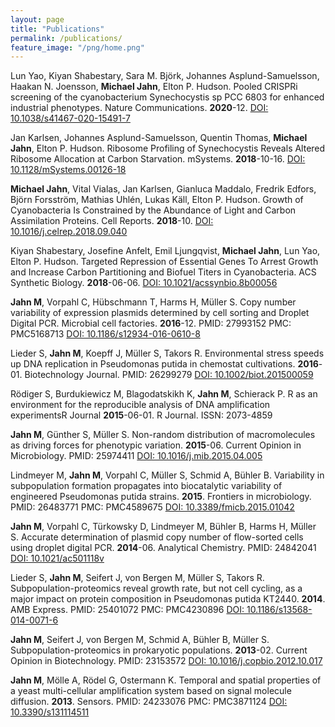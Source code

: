 ```yaml
---
layout: page
title: "Publications"
permalink: /publications/
feature_image: "/png/home.png"
---
```


Lun Yao, Kiyan Shabestary, Sara M. Björk, Johannes Asplund-Samuelsson, Haakan N. Joensson, **Michael Jahn**, Elton P. Hudson.
Pooled CRISPRi screening of the cyanobacterium Synechocystis sp PCC 6803 for enhanced industrial phenotypes. 
Nature Communications. **2020**-12. 
[DOI: 10.1038/s41467-020-15491-7](http://doi.org/10.1038/s41467-020-15491-7)

Jan Karlsen, Johannes Asplund-Samuelsson, Quentin Thomas, **Michael Jahn**, Elton P. Hudson.
Ribosome Profiling of Synechocystis Reveals Altered Ribosome Allocation at Carbon Starvation.
mSystems. **2018**-10-16. 
[DOI: 10.1128/mSystems.00126-18](http://doi.org/10.1128/mSystems.00126-18)

**Michael Jahn**, Vital Vialas, Jan Karlsen, Gianluca Maddalo, Fredrik Edfors, Björn Forsström, Mathias Uhlén, Lukas Käll, Elton P. Hudson.
Growth of Cyanobacteria Is Constrained by the Abundance of Light and Carbon Assimilation Proteins.
Cell Reports. **2018**-10. 
[DOI: 10.1016/j.celrep.2018.09.040](http://doi.org/10.1016/j.celrep.2018.09.040)

Kiyan Shabestary, Josefine Anfelt, Emil Ljungqvist, **Michael Jahn**, Lun Yao, Elton P. Hudson. 
Targeted Repression of Essential Genes To Arrest Growth and Increase Carbon Partitioning and Biofuel Titers in Cyanobacteria. 
ACS Synthetic Biology. **2018**-06-06. 
[DOI: 10.1021/acssynbio.8b00056](http://doi.org/10.1021/acssynbio.8b00056)

**Jahn M**, Vorpahl C, Hübschmann T, Harms H, Müller S.
Copy number variability of expression plasmids determined by cell sorting and Droplet Digital PCR.
Microbial cell factories. **2016**-12. 
PMID: 27993152
PMC: PMC5168713
[DOI: 10.1186/s12934-016-0610-8](http://doi.org/10.1186/s12934-016-0610-8)

Lieder S, **Jahn M**, Koepff J, Müller S, Takors R.
Environmental stress speeds up DNA replication in Pseudomonas putida in chemostat cultivations.
**2016**-01. Biotechnology Journal.
PMID: 26299279
[DOI: 10.1002/biot.201500059](http://doi.org/10.1002/biot.201500059)

Rödiger S, Burdukiewicz M, Blagodatskikh K, **Jahn M**, Schierack P.
R as an environment for the reproducible analysis of DNA amplification experimentsR Journal
**2015**-06-01. R Journal.
ISSN: 2073-4859

**Jahn M**, Günther S, Müller S.
Non-random distribution of macromolecules as driving forces for phenotypic variation.
**2015**-06. Current Opinion in Microbiology.
PMID: 25974411
[DOI: 10.1016/j.mib.2015.04.005](http://doi.org/10.1016/j.mib.2015.04.005)

Lindmeyer M, **Jahn M**, Vorpahl C, Müller S, Schmid A, Bühler B. 
Variability in subpopulation formation propagates into biocatalytic variability of engineered Pseudomonas putida strains.
**2015**. Frontiers in microbiology. 
PMID: 26483771
PMC: PMC4589675
[DOI: 10.3389/fmicb.2015.01042](http://doi.org/10.3389/fmicb.2015.01042)

**Jahn M**, Vorpahl C, Türkowsky D, Lindmeyer M, Bühler B, Harms H, Müller S. 
Accurate determination of plasmid copy number of flow-sorted cells using droplet digital PCR.
**2014**-06. Analytical Chemistry.
PMID: 24842041
[DOI: 10.1021/ac501118v](http://doi.org/10.1021/ac501118v)

Lieder S, **Jahn M**, Seifert J, von Bergen M, Müller S, Takors R. 
Subpopulation-proteomics reveal growth rate, but not cell cycling, as a major impact on protein composition in Pseudomonas putida KT2440.
**2014**. AMB Express. 
PMID: 25401072
PMC: PMC4230896
[DOI: 10.1186/s13568-014-0071-6](http://doi.org/10.1186/s13568-014-0071-6)

**Jahn M**, Seifert J, von Bergen M, Schmid A, Bühler B, Müller S. 
Subpopulation-proteomics in prokaryotic populations.
**2013**-02. Current Opinion in Biotechnology. 
PMID: 23153572
[DOI: 10.1016/j.copbio.2012.10.017](http://doi.org/10.1016/j.copbio.2012.10.017)

**Jahn M**, Mölle A, Rödel G, Ostermann K. 
Temporal and spatial properties of a yeast multi-cellular amplification system based on signal molecule diffusion.
**2013**. Sensors.
PMID: 24233076
PMC: PMC3871124
[DOI: 10.3390/s131114511](http://doi.org/10.3390/s131114511)